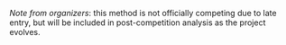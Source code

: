 *Note from organizers*: this method is not officially competing due to late entry, but will be included in post-competition analysis as the project evolves.
